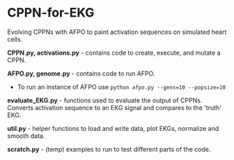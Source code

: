 # CPPN-for-EKG

Evolving CPPNs with AFPO to paint activation sequences on simulated heart cells. 

**CPPN.py, activations.py**  - contains code to create, execute, and mutate a CPPN.

**AFPO.py, genome.py** - contains code to run AFPO.
* To run an instance of AFPO use `python afpo.py --gens=10 --popsize=10`

**evaluate_EKG.py** - functions used to evaluate the output of CPPNs. Converts activation sequence to an EKG signal and compares to the 'truth' EKG. 

**util.py** - helper functions to load and write data, plot EKGs, normalize and smooth data. 

**scratch.py** - (temp) examples to run to test different parts of the code. 
